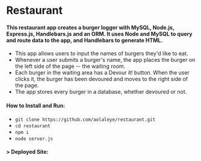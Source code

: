 # Restaurant

#### This restaurant app creates a burger logger with MySQL, Node.js, Express.js, Handlebars.js and an ORM. It uses Node and MySQL to query and route data to the app, and Handlebars to generate HTML.

* This app allows users to input the names of burgers they'd like to eat.
* Whenever a user submits a burger's name, the app places the burger on the left side of the page -- the waiting room.
* Each burger in the waiting area has a Devour it! button. When the user clicks it, the burger has been devoured and moves to the right side of the page.
* The app stores every burger in a database, whether devoured or not.

#### How to Install and Run:
* `git clone https://github.com/aolaleye/restaurant.git`
* `cd restaurant`
* `npm i`
* `node server.js`

#### > Deployed Site: 